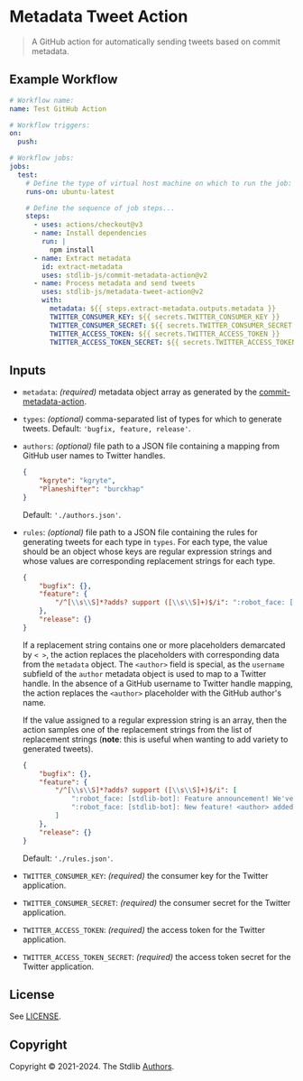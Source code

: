 <!--

@license Apache-2.0

Copyright (c) 2021 The Stdlib Authors.

Licensed under the Apache License, Version 2.0 (the "License");
you may not use this file except in compliance with the License.
You may obtain a copy of the License at

   http://www.apache.org/licenses/LICENSE-2.0

Unless required by applicable law or agreed to in writing, software
distributed under the License is distributed on an "AS IS" BASIS,
WITHOUT WARRANTIES OR CONDITIONS OF ANY KIND, either express or implied.
See the License for the specific language governing permissions and
limitations under the License.

-->

# Metadata Tweet Action

> A GitHub action for automatically sending tweets based on commit metadata.

## Example Workflow

```yml
# Workflow name:
name: Test GitHub Action

# Workflow triggers:
on:
  push:

# Workflow jobs:
jobs:
  test:
    # Define the type of virtual host machine on which to run the job:
    runs-on: ubuntu-latest

    # Define the sequence of job steps...
    steps:
      - uses: actions/checkout@v3
      - name: Install dependencies
        run: |
          npm install
      - name: Extract metadata
        id: extract-metadata
        uses: stdlib-js/commit-metadata-action@v2
      - name: Process metadata and send tweets
        uses: stdlib-js/metadata-tweet-action@v2
        with:
          metadata: ${{ steps.extract-metadata.outputs.metadata }}
          TWITTER_CONSUMER_KEY: ${{ secrets.TWITTER_CONSUMER_KEY }}
          TWITTER_CONSUMER_SECRET: ${{ secrets.TWITTER_CONSUMER_SECRET }}
          TWITTER_ACCESS_TOKEN: ${{ secrets.TWITTER_ACCESS_TOKEN }}
          TWITTER_ACCESS_TOKEN_SECRET: ${{ secrets.TWITTER_ACCESS_TOKEN_SECRET }}
```

## Inputs

-   `metadata`: *(required)* metadata object array as generated by the [commit-metadata-action][commit-metadata-action].

-   `types`: *(optional)* comma-separated list of types for which to generate tweets. Default: `'bugfix, feature, release'`.

-   `authors`: *(optional)* file path to a JSON file containing a mapping from GitHub user names to Twitter handles.

    ```json
    {
        "kgryte": "kgryte",
        "Planeshifter": "burckhap"
    }
    ```

    Default: `'./authors.json'`.

-   `rules`: *(optional)* file path to a JSON file containing the rules for generating tweets for each type in `types`. For each type, the value should be an object whose keys are regular expression strings and whose values are corresponding replacement strings for each type.

    ```json
    {
	    "bugfix": {},
	    "feature": {
		    "/^[\\s\\S]*?adds? support ([\\s\\S]+)$/i": ":robot_face: [stdlib-bot]: Feature announcement! We've added support $1! Thanks, <author>! <url> #javascript #nodejs"
	    },
	    "release": {}
    }
    ```
    
    If a replacement string contains one or more placeholders demarcated by `< >`, the action replaces the placeholders with corresponding data from the `metadata` object. The `<author>` field is special, as the `username` subfield of the `author` metadata object is used to map to a Twitter handle. In the absence of a GitHub username to Twitter handle mapping, the action replaces the `<author>` placeholder with the GitHub author's name. 

    If the value assigned to a regular expression string is an array, then the action samples one of the replacement strings from the list of replacement strings (**note**: this is useful when wanting to add variety to generated tweets).

    ```json
    {
	    "bugfix": {},
	    "feature": {
		    "/^[\\s\\S]*?adds? support ([\\s\\S]+)$/i": [
			    ":robot_face: [stdlib-bot]: Feature announcement! We've added support $1! Thanks, <author>! <url> #javascript #nodejs",
			    ":robot_face: [stdlib-bot]: New feature! <author> added support $1! <url> #javascript #nodejs"
		    ]
	    },
	    "release": {}
    }
    ```

    Default: `'./rules.json'`.

-   `TWITTER_CONSUMER_KEY`: *(required)* the consumer key for the Twitter application.

-   `TWITTER_CONSUMER_SECRET`: *(required)* the consumer secret for the Twitter application.

-   `TWITTER_ACCESS_TOKEN`: *(required)* the access token for the Twitter application.

-   `TWITTER_ACCESS_TOKEN_SECRET`: *(required)* the access token secret for the Twitter application.

## License

See [LICENSE][stdlib-license].


## Copyright

Copyright &copy; 2021-2024. The Stdlib [Authors][stdlib-authors].

<!-- Section for all links. Make sure to keep an empty line after the `section` element and another before the `/section` close. -->

<section class="links">

[stdlib]: https://github.com/stdlib-js/stdlib

[stdlib-authors]: https://github.com/stdlib-js/stdlib/graphs/contributors

[stdlib-license]: https://raw.githubusercontent.com/stdlib-js/assign-issue-on-label-action/master/LICENSE

[commit-metadata-action]: https://github.com/stdlib-js/commit-metadata-action

</section>

<!-- /.links -->
